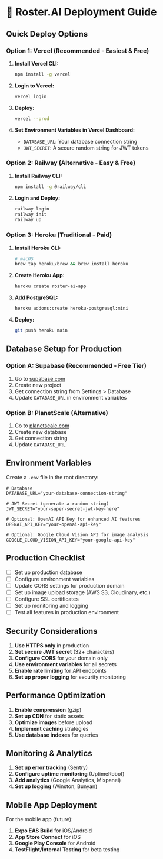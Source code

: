 # 🚀 Roster.AI Deployment Guide

## Quick Deploy Options

### Option 1: Vercel (Recommended - Easiest & Free)

1. **Install Vercel CLI:**
   ```bash
   npm install -g vercel
   ```

2. **Login to Vercel:**
   ```bash
   vercel login
   ```

3. **Deploy:**
   ```bash
   vercel --prod
   ```

4. **Set Environment Variables in Vercel Dashboard:**
   - `DATABASE_URL`: Your database connection string
   - `JWT_SECRET`: A secure random string for JWT tokens

### Option 2: Railway (Alternative - Easy & Free)

1. **Install Railway CLI:**
   ```bash
   npm install -g @railway/cli
   ```

2. **Login and Deploy:**
   ```bash
   railway login
   railway init
   railway up
   ```

### Option 3: Heroku (Traditional - Paid)

1. **Install Heroku CLI:**
   ```bash
   # macOS
   brew tap heroku/brew && brew install heroku
   ```

2. **Create Heroku App:**
   ```bash
   heroku create roster-ai-app
   ```

3. **Add PostgreSQL:**
   ```bash
   heroku addons:create heroku-postgresql:mini
   ```

4. **Deploy:**
   ```bash
   git push heroku main
   ```

## Database Setup for Production

### Option A: Supabase (Recommended - Free Tier)
1. Go to [supabase.com](https://supabase.com)
2. Create new project
3. Get connection string from Settings > Database
4. Update `DATABASE_URL` in environment variables

### Option B: PlanetScale (Alternative)
1. Go to [planetscale.com](https://planetscale.com)
2. Create new database
3. Get connection string
4. Update `DATABASE_URL`

## Environment Variables

Create a `.env` file in the root directory:

```env
# Database
DATABASE_URL="your-database-connection-string"

# JWT Secret (generate a random string)
JWT_SECRET="your-super-secret-jwt-key-here"

# Optional: OpenAI API Key for enhanced AI features
OPENAI_API_KEY="your-openai-api-key"

# Optional: Google Cloud Vision API for image analysis
GOOGLE_CLOUD_VISION_API_KEY="your-google-api-key"
```

## Production Checklist

- [ ] Set up production database
- [ ] Configure environment variables
- [ ] Update CORS settings for production domain
- [ ] Set up image upload storage (AWS S3, Cloudinary, etc.)
- [ ] Configure SSL certificates
- [ ] Set up monitoring and logging
- [ ] Test all features in production environment

## Security Considerations

1. **Use HTTPS only** in production
2. **Set secure JWT secret** (32+ characters)
3. **Configure CORS** for your domain only
4. **Use environment variables** for all secrets
5. **Enable rate limiting** for API endpoints
6. **Set up proper logging** for security monitoring

## Performance Optimization

1. **Enable compression** (gzip)
2. **Set up CDN** for static assets
3. **Optimize images** before upload
4. **Implement caching** strategies
5. **Use database indexes** for queries

## Monitoring & Analytics

1. **Set up error tracking** (Sentry)
2. **Configure uptime monitoring** (UptimeRobot)
3. **Add analytics** (Google Analytics, Mixpanel)
4. **Set up logging** (Winston, Bunyan)

## Mobile App Deployment

For the mobile app (future):
1. **Expo EAS Build** for iOS/Android
2. **App Store Connect** for iOS
3. **Google Play Console** for Android
4. **TestFlight/Internal Testing** for beta testing 
